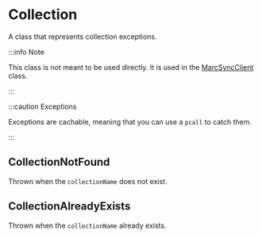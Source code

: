 # Collection

A class that represents collection exceptions.

:::info Note

This class is not meant to be used directly. It is used in the [MarcSyncClient](../classes/MarcSyncClient) class.

:::

:::caution Exceptions

Exceptions are cachable, meaning that you can use a `pcall` to catch them.

:::

## CollectionNotFound

Thrown when the `collectionName` does not exist.

## CollectionAlreadyExists

Thrown when the `collectionName` already exists.